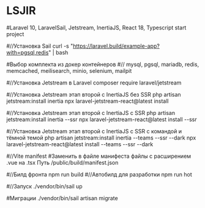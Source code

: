 # LSJIR
#Laravel 10, LaravelSail, Jetstream, InertiaJS, React 18, Typescript start project

#//Установка Sail 
curl -s "https://laravel.build/example-app?with=pgsql,redis" | bash

#Выбор комплекта из докер контейнеров
#// mysql, pgsql, mariadb, redis, memcached, meilisearch, minio, selenium, mailpit

#//Установка Jetstream в Laravel
composer require laravel/jetstream

#//Установка Jetstream этап второй с InertiaJS без SSR
php artisan jetstream:install inertia
npx laravel-jetstream-react@latest install

#//Установка Jetstream этап второй с InertiaJS с SSR
php artisan jetstream:install inertia --ssr 
npx laravel-jetstream-react@latest install --ssr 

#//Установка Jetstream этап второй с InertiaJS с SSR с командой и тёмной темой
php artisan jetstream:install inertia --teams --ssr --dark
npx laravel-jetstream-react@latest install --teams --ssr --dark

#//Vite manifest
#Заменить в файле манифеста файлы с расширением .vue на .tsx
Путь /public/build/manifest.json

#//Билд фронта
npm run build
#//Автобилд для разработки
npm run hot

#//Запуск
./vendor/bin/sail up

#Миграции
./vendor/bin/sail artisan migrate
